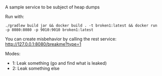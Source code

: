 A sample service to be subject of heap dumps

Run with:

```
./gradlew build jar && docker build . -t broken1:latest && docker run -p 8080:8080 -p 9010:9010 broken1:latest
```

You can create misbehavior by calling the rest service:
 http://127.0.0.1:8080/breakme?type=1

Modes:

- 1: Leak something (go and find what is leaked)
- 2: Leak something else

